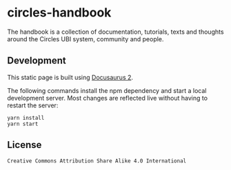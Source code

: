 # circles-handbook

The handbook is a collection of documentation, tutorials, texts and thoughts around the Circles UBI system, community and people.

## Development

This static page is built using [Docusaurus 2](https://v2.docusaurus.io/).

The following commands install the npm dependency and start a local development server. Most changes are reflected live without having to restart the server:

```console
yarn install
yarn start
```

## License

`Creative Commons Attribution Share Alike 4.0 International`
